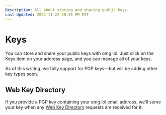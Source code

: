 ```yaml
---
Description: All about storing and sharing public keys  
Last Updated: 2022-11-22 10:35 PM EST
---
```


# Keys

You can store and share your public keys with omg.lol. Just click on the Keys item on your address page, and you can manage all of your keys.

As of this writing, we fully support for PGP keys—but will be adding other key types soon.

## Web Key Directory

If you provide a PGP key containing your omg.lol email address, we’ll serve your key when any [Web Key Directory](https://wiki.gnupg.org/WKD) requests are received for it.
